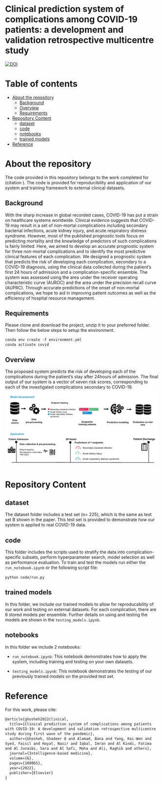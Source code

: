 # Clinical prediction system of complications among COVID-19 patients: a development and validation retrospective multicentre study

[![DOI](https://zenodo.org/badge/313361127.svg)](https://zenodo.org/badge/latestdoi/313361127)


Table of contents
=================

<!--ts-->
   * [About the repository](#About-the-repository)
      * [Background](#Background)
      * [Overview](#Overview)
      * [Requirements](#Requirements)
   * [Repository Content](#Repository-Content)
      * [dataset](#dataset)
      * [code](#code)
      * [notebooks](#notebooks)
      * [trained models](#trained_models)
   * [Reference](#Reference)
   
<!--te-->
About the repository
============
The code provided in this repository belongs to the work completed for (citation ). The code is provided for reproducibility and application of our system and training framework to external clinical datasets.

Background
----------
With the sharp increase in global recorded cases, COVID-19 has put a strain on healthcare systems worldwide. Clinical evidence suggests that COVID-19 may result in a set of non-mortal complications including secondary bacterial infections, acute kidney injury, and acute respiratory distress syndrome.  However, most of the published prognostic tools focus on predicting mortality and the knowledge of predictors of such complications is fairly limited.  Here, we aimed to develop an accurate prognostic system for three non-mortal complications and to identify the most predictive clinical features of each complication.  We designed a prognostic system that predicts the risk of developing each complication, secondary to a COVID-19 diagnosis, using the clinical data collected during the patient’s first 24 hours of admission and a complication-specific ensemble.  The system was assessed using the area under the receiver operating characteristic curve (AUROC) and the area under the precision recall curve (AUPRC). Through accurate predictions of the onset of non-mortal complications, we hope to aid in improving patient outcomes as well as the efficiency of hospital resource management.

Requirements
--------------
Please clone and download the project, unzip it to your preferred folder. Then follow the below steps to setup the environment.

```
conda env create -f environment.yml
conda activate covid
```

Overview
--------
The proposed system predicts the risk of developing each of the complications during the patient’s stay after 24hours of admission. The final output of our system is a vector of seven risk scores, corresponding to each of the investigated complications secondary to COVID-19.
![Preprocessing highlights](OverviewFigure.jpg)

Repository Content
====================


dataset
--------
The dataset folder includes a test set (n= 225), which is the same as test set B shown in the paper. This test set is provided to demonstrate how our system is applied to real COVID-19 data.

code
-----------------------------

This folder includes the scripts used to stratify the data into complication-specific subsets, perform hyperparameter search, model selection as well as performance evaluation.
To train and test the models run either the ```run_notebook.ipynb``` or  the following script file: 

``` python code/run.py ```

trained models
-------------
In this folder, we include our trained models to allow for reproducability of our work and testing on external datasets. For each complication, there are 6 stored models per ensemble. Further details on using and testing the models are shown in the ```testing_models.ipynb```.

notebooks
---------
In this folder we include 2 notebooks:
* ```run_notebook.ipynb```: This notebook demonstrates how to apply the system, including training and testing on your own datasets.

* ```testing_models.ipynb```: This notebook demonstrates the testing of our previously trained models on the provided test set.


Reference
=========
For this work, please cite:
```
@article{ghosheh2022clinical,
  title={Clinical prediction system of complications among patients with COVID-19: A development and validation retrospective multicentre study during first wave of the pandemic},
  author={Ghosheh, Ghadeer O and Alamad, Bana and Yang, Kai-Wen and Syed, Faisil and Hayat, Nasir and Iqbal, Imran and Al Kindi, Fatima and Al Junaibi, Sara and Al Safi, Maha and Ali, Raghib and others},
  journal={Intelligence-based medicine},
  volume={6},
  pages={100065},
  year={2022},
  publisher={Elsevier}
}
```
